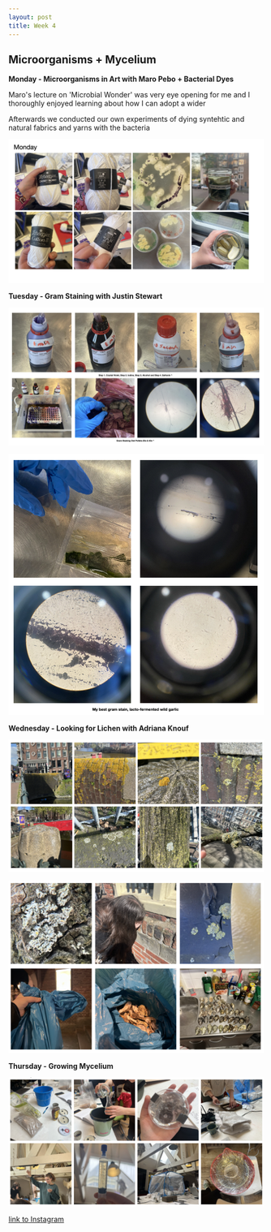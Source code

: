 ```yaml
---
layout: post
title: Week 4
---
```


## Microorganisms + Mycelium


**Monday - Microorganisms in Art with Maro Pebo + Bacterial Dyes**

Maro's lecture on 'Microbial Wonder' was very eye opening for me and I thoroughly enjoyed learning about how I can adopt a wider 

Afterwards we conducted our own experiments of dying syntehtic and natural fabrics and yarns with the bacteria 

![Week4MondayMicrobialDyes](../images/Week4MondayMicrobialDyes.jpg)


**Tuesday - Gram Staining with Justin Stewart**


![Week4TuesdayGramStainingGeneral](../images/Week4TuesdayGramStainingGeneral.jpg)


![Week4TuesdayGramStainingGarlic](../images/Week4TuesdayGramStainingGarlic.jpg)


**Wednesday - Looking for Lichen with Adriana Knouf**


![Week4WednesdayLichen](../images/Week4WednesdayLichen.jpg)


![Week4WednesdayLichen2](../images/Week4WednesdayLichen2.jpg)



**Thursday - Growing Mycelium**


![Week4ThursdayMycelium](../images/Week4ThursdayMycelium.jpg)



[link to Instagram ](https://www.instagram.com/carolina.minana/)